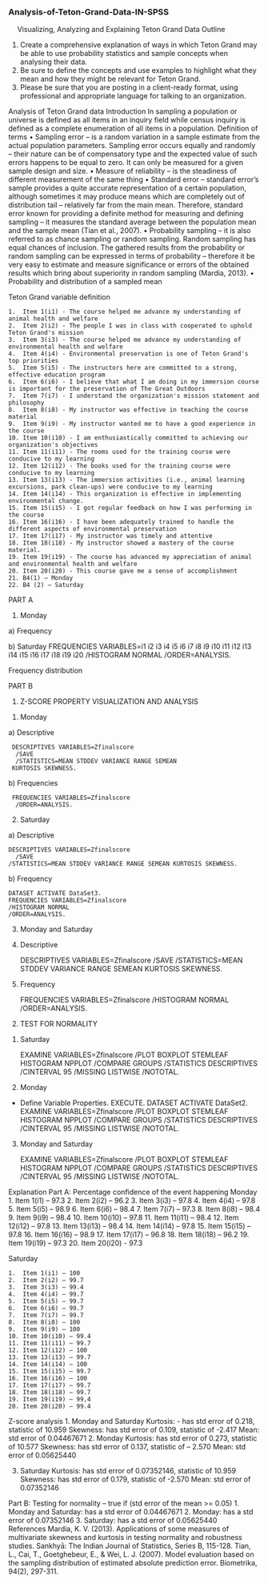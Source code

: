 ### Analysis-of-Teton-Grand-Data-IN-SPSS


 
    Visualizing, Analyzing and Explaining Teton Grand Data
        Outline
1.	Create a comprehensive explanation of ways in which Teton Grand may be able to use probability statistics and sample concepts when analysing their data. 
2.	Be sure to define the concepts and use examples to highlight what they mean and how they might be relevant for Teton Grand. 
3.	Please be sure that you are posting in a client-ready format, using professional and appropriate language for talking to an organization.

Analysis of Teton Grand data
    Introduction
In sampling a population or universe is defined as all items in an inquiry field while census inquiry is defined as a complete enumeration of all items in a population.
    Definition of terms
•	Sampling error – is a random variation in a sample estimate from the actual population parameters. Sampling error occurs equally and randomly – their nature can be of compensatory type and the expected value of such errors happens to be equal to zero. It can only be measured for a given sample design and size.
•	Measure of reliability – is the steadiness of different measurement of the same thing
•	Standard error – standard error’s sample provides a quite accurate representation of a certain population, although sometimes it may produce means which are completely out of distribution tail – relatively far from the main mean. Therefore, standard error known for providing a definite method for measuring and defining sampling – it measures the standard average between the population mean and the sample mean (Tian et al., 2007).
•	Probability sampling – it is also referred to as chance sampling or random sampling. Random sampling has equal chances of inclusion. The gathered results from the probability or random sampling can be expressed in terms of probability – therefore it be very easy to estimate and measure significance or errors of the obtained results which bring about superiority in random sampling (Mardia, 2013).
•	Probability and distribution of a sampled mean

Teton Grand variable definition

    1.	Item 1(i1) - The course helped me advance my understanding of animal health and welfare
    2.	Item 2(i2) - The people I was in class with cooperated to uphold Teton Grand's mission
    3.	Item 3(i3) - The course helped me advance my understanding of environmental health and welfare
    4.	Item 4(i4) - Environmental preservation is one of Teton Grand's top priorities
    5.	Item 5(i5) - The instructors here are committed to a strong, effective education program
    6.	Item 6(i6) - I believe that what I am doing in my immersion course is important for the preservation of The Great Outdoors
    7.	Item 7(i7) - I understand the organization's mission statement and philosophy
    8.	Item 8(i8) - My instructor was effective in teaching the course material
    9.	Item 9(i9) - My instructor wanted me to have a good experience in the course
    10.	Item 10(i10) - I am enthusiastically committed to achieving our organization's objectives
    11.	Item 11(i11) - The rooms used for the training course were conducive to my learning
    12.	Item 12(i12) - The books used for the training course were conducive to my learning
    13.	Item 13(i13) - The immersion activities (i.e., animal learning excursions, park clean-ups) were conducive to my learning
    14.	Item 14(i14) - This organization is effective in implementing environmental change.
    15.	Item 15(i15) - I got regular feedback on how I was performing in the course
    16.	Item 16(i16) - I have been adequately trained to handle the different aspects of environmental preservation
    17.	Item 17(i17) - My instructor was timely and attentive
    18.	Item 18(i18) - My instructor showed a mastery of the course material.
    19.	Item 19(i19) - The course has advanced my appreciation of animal and environmental health and welfare
    20.	Item 20(i20) - This course gave me a sense of accomplishment
    21.	B4(1) – Monday
    22.	B4 (2) – Saturday 










PART A

1.	Monday 
 
a)	Frequency 
  

 
 
 
 

 

 
 
 
 
 
 
 
 
 
 
 
 
 
 
 
 
 
 
 
 
  
  


 
 

 
 
 
 

 
 
b)	Saturday 
    FREQUENCIES VARIABLES=i1 i2 i3 i4 i5 i6 i7 i8 i9 i10 i11 i12 i13 i14 i15 i16 i17 i18 i19 i20
      /HISTOGRAM NORMAL
      /ORDER=ANALYSIS.

Frequency distribution
 
 
 
 
 
 
 
 
 
 
 
 
 
 
 
 
 
 
 
 
 
 
 
 
 
 
 
 
 
 
 
 
 
 
 
 
 
 
 
 
 
PART B

1)	Z-SCORE PROPERTY VISUALIZATION AND ANALYSIS


1.	Monday

a)	Descriptive


     DESCRIPTIVES VARIABLES=Zfinalscore
      /SAVE
      /STATISTICS=MEAN STDDEV VARIANCE RANGE SEMEAN 
     KURTOSIS SKEWNESS.



 



b)	Frequencies



     FREQUENCIES VARIABLES=Zfinalscore
      /ORDER=ANALYSIS.



 
 

 
2.	Saturday 



a)	Descriptive 

    DESCRIPTIVES VARIABLES=Zfinalscore
      /SAVE
    /STATISTICS=MEAN STDDEV VARIANCE RANGE SEMEAN KURTOSIS SKEWNESS.




 




b)	Frequency 


    DATASET ACTIVATE DataSet3.
    FREQUENCIES VARIABLES=Zfinalscore
    /HISTOGRAM NORMAL
    /ORDER=ANALYSIS.





 

 

 





3.	Monday and Saturday



1.	Descriptive 

    DESCRIPTIVES VARIABLES=Zfinalscore
      /SAVE
      /STATISTICS=MEAN STDDEV VARIANCE RANGE SEMEAN KURTOSIS SKEWNESS.


 


2.	Frequency 

    FREQUENCIES VARIABLES=Zfinalscore
      /HISTOGRAM NORMAL
      /ORDER=ANALYSIS.
 

 

 




2)	TEST FOR NORMALITY


1.	Saturday 


    EXAMINE VARIABLES=Zfinalscore
      /PLOT BOXPLOT STEMLEAF HISTOGRAM NPPLOT
      /COMPARE GROUPS
      /STATISTICS DESCRIPTIVES
      /CINTERVAL 95
      /MISSING LISTWISE
      /NOTOTAL.




 

 


 


 
  



 
 




2.	Monday 



* Define Variable Properties.
EXECUTE.
DATASET ACTIVATE DataSet2.
    EXAMINE VARIABLES=Zfinalscore
      /PLOT BOXPLOT STEMLEAF HISTOGRAM NPPLOT
      /COMPARE GROUPS
      /STATISTICS DESCRIPTIVES
      /CINTERVAL 95
      /MISSING LISTWISE
      /NOTOTAL.




 


 


 

 
 



 
 



3.	Monday and Saturday



    EXAMINE VARIABLES=Zfinalscore
      /PLOT BOXPLOT STEMLEAF HISTOGRAM NPPLOT
      /COMPARE GROUPS
      /STATISTICS DESCRIPTIVES
      /CINTERVAL 95
      /MISSING LISTWISE
      /NOTOTAL.




 

 


 



 


 



 
 

Explanation
Part A:
Percentage confidence of the event happening
		 Monday 
    1.	Item 1(i1) – 97.3
    2.	Item 2(i2) – 96.2
    3.	Item 3(i3) – 97.8
    4.	Item 4(i4) – 97.8
    5.	Item 5(i5) – 98.9
    6.	Item 6(i6) – 98.4
    7.	Item 7(i7) – 97.3
    8.	Item 8(i8) – 98.4
    9.	Item 9(i9) – 98.4
    10.	Item 10(i10) – 97.8
    11.	Item 11(i11) – 98.4
    12.	Item 12(i12) – 97.8
    13.	Item 13(i13) – 98.4
    14.	Item 14(i14) – 97.8
    15.	Item 15(i15) – 97.8
    16.	Item 16(i16) – 98.9
    17.	Item 17(i17) – 96.8
    18.	Item 18(i18) – 96.2
    19.	Item 19(i19) – 97.3
    20.	Item 20(i20) - 97.3

Saturday

    1.	Item 1(i1) – 100
    2.	Item 2(i2) – 99.7
    3.	Item 3(i3) – 99.4
    4.	Item 4(i4) – 99.7
    5.	Item 5(i5) – 99.7
    6.	Item 6(i6) – 99.7
    7.	Item 7(i7) – 99.7
    8.	Item 8(i8) – 100
    9.	Item 9(i9) – 100
    10.	Item 10(i10) – 99.4
    11.	Item 11(i11) – 99.7
    12.	Item 12(i12) – 100
    13.	Item 13(i13) – 99.7
    14.	Item 14(i14) – 100
    15.	Item 15(i15) – 99.7
    16.	Item 16(i16) – 100
    17.	Item 17(i17) – 99.7
    18.	Item 18(i18) – 99.7
    19.	Item 19(i19) – 99,4
    20.	Item 20(i20) – 99.4
	
Z-score analysis
    1.	Monday and Saturday
    Kurtosis: - has std error of 0.218, statistic of 10.959
    Skewness: has std error of 0.109, statistic of -2.417
    Mean: std error of 0.04467671
2.	Monday 
    Kurtosis: has std error of 0.273, statistic of 10.577
    Skewness: has std error of 0.137, statistic of – 2.570
    Mean: std error of 0.05625440

3.	Saturday
    Kurtosis: has std error of 0.07352146, statistic of 10.959
    Skewness: has std error of 0.179, statistic of -2.570
    Mean: std error of 0.07352146

Part B:
Testing for normality – true if (std error of the mean >= 0.05)
    1.	Monday and Saturday: has a std error of 0.04467671
    2.	Monday: has a std error of 0.07352146
    3.	Saturday: has a std error of 0.05625440
 
    References
Mardia, K. V. (2013). Applications of some measures of multivariate skewness and kurtosis in testing normality and robustness studies. Sankhyā: The Indian Journal of Statistics, Series B, 115-128.
Tian, L., Cai, T., Goetghebeur, E., & Wei, L. J. (2007). Model evaluation based on the sampling distribution of estimated absolute prediction error. Biometrika, 94(2), 297-311.

